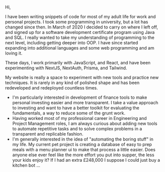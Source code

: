 Hi,

I have been writing snippets of code for most of my adult life for work and personal projects. I took some programming in university, but a lot has changed since then. In March of 2020
I decided to carry on where I left off, and signed up for a software development certificate program using Java and SQL. I really wanted to take my understanding of programming to the next level, including getting deeper into
OOP. I have since started expanding into additional languages and some web programming and am loving it.

These days, I work primarily with JavaScript, and React, and have been experimenting with NextJS, NextAuth, Prisma, and Tailwind.

My website is really a space to experiment with new tools and practice new techniques. It is rarely in any kind of polished shape and has been redeveloped and redeployed countless times. 

- I'm particularly interested in development of finance tools to make personal investing easier and more transparent. I take a value approach
to investing and want to have a better toolkit for evaluating the fundamentals, a way to reduce some of the grunt work.
- Having worked most of my professional career in Engineering and Project Management roles, I am always curious about adding new tools to automate
repetitive tasks and to solve complex problems in a transparent and replicable fashion.   
- I'm generally interested in the idea of "automating the boring stuff" in my life. My current pet project is creating a database of easy to prep
meals with a menu planner ui to make that process a little easier. Does anyone else ever feel like the more effort you put into supper, the less
your kids enjoy it? If I had an extra £248,000 I suppose I could just buy a kitchen bot ... 

<!---
hughgrenfell/hughgrenfell is a ✨ special ✨ repository because its `README.md` (this file) appears on your GitHub profile.
You can click the Preview link to take a look at your changes.
--->
